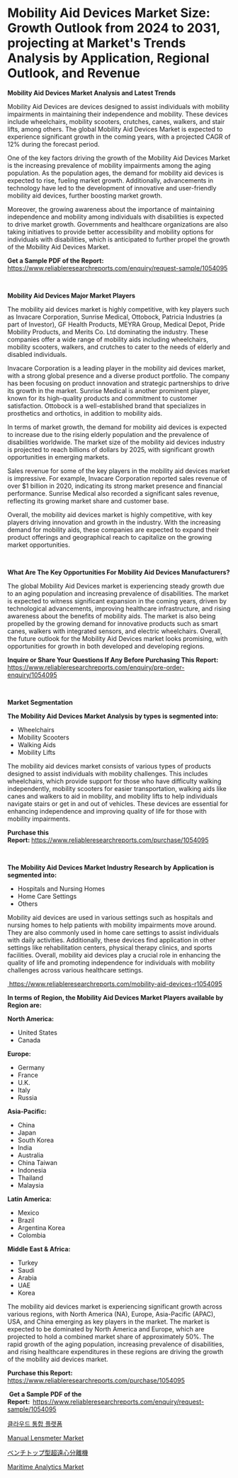 <p><h1>Mobility Aid Devices Market Size: Growth Outlook from 2024 to 2031, projecting at Market's Trends Analysis by Application, Regional Outlook, and Revenue</h1></p><p><strong>Mobility Aid Devices Market Analysis and Latest Trends</strong></p>
<p><p>Mobility Aid Devices are devices designed to assist individuals with mobility impairments in maintaining their independence and mobility. These devices include wheelchairs, mobility scooters, crutches, canes, walkers, and stair lifts, among others. The global Mobility Aid Devices Market is expected to experience significant growth in the coming years, with a projected CAGR of 12% during the forecast period.</p><p>One of the key factors driving the growth of the Mobility Aid Devices Market is the increasing prevalence of mobility impairments among the aging population. As the population ages, the demand for mobility aid devices is expected to rise, fueling market growth. Additionally, advancements in technology have led to the development of innovative and user-friendly mobility aid devices, further boosting market growth.</p><p>Moreover, the growing awareness about the importance of maintaining independence and mobility among individuals with disabilities is expected to drive market growth. Governments and healthcare organizations are also taking initiatives to provide better accessibility and mobility options for individuals with disabilities, which is anticipated to further propel the growth of the Mobility Aid Devices Market.</p></p>
<p><strong>Get a Sample PDF of the Report:&nbsp;</strong> <a href="https://www.reliableresearchreports.com/enquiry/request-sample/1054095">https://www.reliableresearchreports.com/enquiry/request-sample/1054095</a></p>
<p>&nbsp;</p>
<p><strong>Mobility Aid Devices Major Market Players</strong></p>
<p><p>The mobility aid devices market is highly competitive, with key players such as Invacare Corporation, Sunrise Medical, Ottobock, Patricia Industries (a part of Investor), GF Health Products, MEYRA Group, Medical Depot, Pride Mobility Products, and Merits Co. Ltd dominating the industry. These companies offer a wide range of mobility aids including wheelchairs, mobility scooters, walkers, and crutches to cater to the needs of elderly and disabled individuals.</p><p>Invacare Corporation is a leading player in the mobility aid devices market, with a strong global presence and a diverse product portfolio. The company has been focusing on product innovation and strategic partnerships to drive its growth in the market. Sunrise Medical is another prominent player, known for its high-quality products and commitment to customer satisfaction. Ottobock is a well-established brand that specializes in prosthetics and orthotics, in addition to mobility aids.</p><p>In terms of market growth, the demand for mobility aid devices is expected to increase due to the rising elderly population and the prevalence of disabilities worldwide. The market size of the mobility aid devices industry is projected to reach billions of dollars by 2025, with significant growth opportunities in emerging markets.</p><p>Sales revenue for some of the key players in the mobility aid devices market is impressive. For example, Invacare Corporation reported sales revenue of over $1 billion in 2020, indicating its strong market presence and financial performance. Sunrise Medical also recorded a significant sales revenue, reflecting its growing market share and customer base.</p><p>Overall, the mobility aid devices market is highly competitive, with key players driving innovation and growth in the industry. With the increasing demand for mobility aids, these companies are expected to expand their product offerings and geographical reach to capitalize on the growing market opportunities.</p></p>
<p>&nbsp;</p>
<p><strong>What Are The Key Opportunities For Mobility Aid Devices Manufacturers?</strong></p>
<p><p>The global Mobility Aid Devices market is experiencing steady growth due to an aging population and increasing prevalence of disabilities. The market is expected to witness significant expansion in the coming years, driven by technological advancements, improving healthcare infrastructure, and rising awareness about the benefits of mobility aids. The market is also being propelled by the growing demand for innovative products such as smart canes, walkers with integrated sensors, and electric wheelchairs. Overall, the future outlook for the Mobility Aid Devices market looks promising, with opportunities for growth in both developed and developing regions.</p></p>
<p><strong>Inquire or Share Your Questions If Any Before Purchasing This Report:</strong> <a href="https://www.reliableresearchreports.com/enquiry/pre-order-enquiry/1054095">https://www.reliableresearchreports.com/enquiry/pre-order-enquiry/1054095</a></p>
<p>&nbsp;</p>
<p><strong>Market Segmentation</strong></p>
<p><strong>The Mobility Aid Devices Market Analysis by types is segmented into:</strong></p>
<p><ul><li>Wheelchairs</li><li>Mobility Scooters</li><li>Walking Aids</li><li>Mobility Lifts</li></ul></p>
<p><p>The mobility aid devices market consists of various types of products designed to assist individuals with mobility challenges. This includes wheelchairs, which provide support for those who have difficulty walking independently, mobility scooters for easier transportation, walking aids like canes and walkers to aid in mobility, and mobility lifts to help individuals navigate stairs or get in and out of vehicles. These devices are essential for enhancing independence and improving quality of life for those with mobility impairments.</p></p>
<p><strong>Purchase this Report:&nbsp;</strong><a href="https://www.reliableresearchreports.com/purchase/1054095">https://www.reliableresearchreports.com/purchase/1054095</a></p>
<p>&nbsp;</p>
<p><strong>The Mobility Aid Devices Market Industry Research by Application is segmented into:</strong></p>
<p><ul><li>Hospitals and Nursing Homes</li><li>Home Care Settings</li><li>Others</li></ul></p>
<p><p>Mobility aid devices are used in various settings such as hospitals and nursing homes to help patients with mobility impairments move around. They are also commonly used in home care settings to assist individuals with daily activities. Additionally, these devices find application in other settings like rehabilitation centers, physical therapy clinics, and sports facilities. Overall, mobility aid devices play a crucial role in enhancing the quality of life and promoting independence for individuals with mobility challenges across various healthcare settings.</p></p>
<p><a href="https://www.reliableresearchreports.com/mobility-aid-devices-r1054095">&nbsp;https://www.reliableresearchreports.com/mobility-aid-devices-r1054095</a></p>
<p><strong>In terms of Region, the Mobility Aid Devices Market Players available by Region are:</strong></p>
<p>
    <p> <strong> North America: </strong>
        <ul>
            <li>United States</li>
            <li>Canada</li>
        </ul>
        </p> 
    <p> <strong> Europe: </strong>
        <ul>
            <li>Germany</li>
            <li>France</li>
            <li>U.K.</li>
            <li>Italy</li>
            <li>Russia</li>
        </ul>
        </p> 
    <p> <strong> Asia-Pacific: </strong>
        <ul>
            <li>China</li>
            <li>Japan</li>
            <li>South Korea</li>
            <li>India</li>
            <li>Australia</li>
            <li>China Taiwan</li>
            <li>Indonesia</li>
            <li>Thailand</li>
            <li>Malaysia</li>
        </ul>
        </p> 
    <p> <strong> Latin America: </strong>
        <ul>
            <li>Mexico</li>
            <li>Brazil</li>
            <li>Argentina Korea</li>
            <li>Colombia</li>
        </ul>
        </p> 
    <p> <strong> Middle East & Africa: </strong>
        <ul>
            <li>Turkey</li>
            <li>Saudi</li>
            <li>Arabia</li>
            <li>UAE</li>
            <li>Korea</li>
        </ul>
    </p>
    </p>
<p><p>The mobility aid devices market is experiencing significant growth across various regions, with North America (NA), Europe, Asia-Pacific (APAC), USA, and China emerging as key players in the market. The market is expected to be dominated by North America and Europe, which are projected to hold a combined market share of approximately 50%. The rapid growth of the aging population, increasing prevalence of disabilities, and rising healthcare expenditures in these regions are driving the growth of the mobility aid devices market.</p></p>
<p><strong>Purchase this Report: </strong><a href="https://www.reliableresearchreports.com/purchase/1054095">https://www.reliableresearchreports.com/purchase/1054095</a></p>
<p>&nbsp;<strong>Get a Sample PDF of the Report:&nbsp;&nbsp;</strong><a href="https://www.reliableresearchreports.com/enquiry/request-sample/1054095">https://www.reliableresearchreports.com/enquiry/request-sample/1054095</a></p>
<p><strong></strong></p>
<p><p><a href="https://medium.com/@wardpollich2022/%EA%B5%AC%EB%A6%84-%ED%86%B5%ED%95%A9-%ED%94%8C%EB%9E%AB%ED%8F%BC-%EC%8B%9C%EC%9E%A5-%EB%8F%99%ED%96%A5-%EB%B0%8F-%EC%8B%9C%EC%9E%A5-%EB%B6%84%EC%84%9D%EC%9D%80-2024%EB%85%84%EB%B6%80%ED%84%B0-2031%EB%85%84%EA%B9%8C%EC%A7%80-%EC%98%88%EC%B8%A1%EB%90%98%EC%97%88%EC%8A%B5%EB%8B%88%EB%8B%A4-8c4a84d20aaf">클라우드 통합 플랫폼</a></p><p><a href="https://github.com/sofayahoo2023/Market-Research-Report-List-4/blob/main/manual-lensmeter-market.md">Manual Lensmeter Market</a></p><p><a href="https://medium.com/@alfaro.etbn_52903/%E5%8F%B0%E4%B8%8A%E5%9E%8B%E8%B6%85%E9%81%A0%E5%BF%83%E5%88%86%E9%9B%A2%E6%A9%9F%E3%81%AE%E5%B8%82%E5%A0%B4%E8%AA%BF%E6%9F%BB%E3%83%AC%E3%83%9D%E3%83%BC%E3%83%88-%E3%81%9D%E3%81%AE%E6%AD%B4%E5%8F%B2%E3%81%A82024%E5%B9%B4%E3%81%8B%E3%82%892031%E5%B9%B4%E3%81%BE%E3%81%A7%E3%81%AE%E4%BA%88%E6%B8%AC-a645d09115d1">ベンチトップ型超遠心分離機</a></p><p><a href="https://medium.com/@marioelton8567/maritime-analytics-market-size-market-outlook-and-market-forecast-2024-to-2031-b705cdbb7ffc">Maritime Analytics Market</a></p></p>